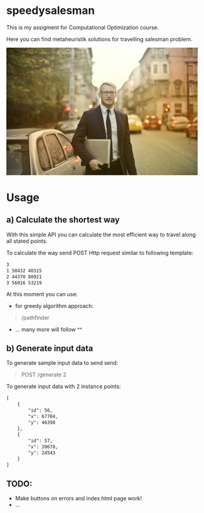 # speedysalesman

This is my assigment for Computational Optimization course.  

Here you can find metaheuristik solutions for travelling salesman problem. 

![Photo by Andrea Piacquadio from Pexels](main-photo.jpeg)

# Usage

## a) Calculate the shortest way

With this simple API you can calculate the most efficient way to travel along all stated points.

To calculate the way send POST Http request similar to following template:
```
3
1 50432 40315
2 44370 88921
3 56016 53219
```
At this moment you can use:

- for greedy algorithm approach:
> /pathfinder 

- ... many more will follow ^^

## b) Generate input data

To generate sample input data to send send:

> POST /generate 2

To generate input data with 2 instance points:
```
[
    {
        "id": 56,
        "x": 67704,
        "y": 46398
    },
    {
        "id": 57,
        "x": 20678,
        "y": 24543
    }
]
```

## TODO:

- Make buttons on errors and index.html page work!
- ...

